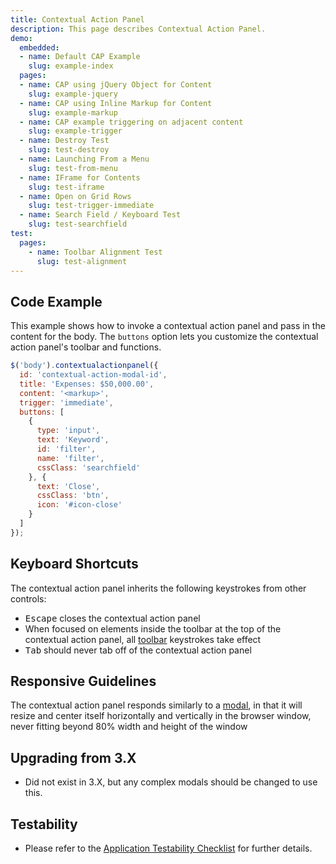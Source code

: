 ```yaml
---
title: Contextual Action Panel
description: This page describes Contextual Action Panel.
demo:
  embedded:
  - name: Default CAP Example
    slug: example-index
  pages:
  - name: CAP using jQuery Object for Content
    slug: example-jquery
  - name: CAP using Inline Markup for Content
    slug: example-markup
  - name: CAP example triggering on adjacent content
    slug: example-trigger
  - name: Destroy Test
    slug: test-destroy
  - name: Launching From a Menu
    slug: test-from-menu
  - name: IFrame for Contents
    slug: test-iframe
  - name: Open on Grid Rows
    slug: test-trigger-immediate
  - name: Search Field / Keyboard Test
    slug: test-searchfield
test:
  pages:
    - name: Toolbar Alignment Test
      slug: test-alignment
---
```


## Code Example

This example shows how to invoke a contextual action panel and pass in the content for the body. The `buttons` option lets you customize the contextual action panel's toolbar and functions.

```javascript
$('body').contextualactionpanel({
  id: 'contextual-action-modal-id',
  title: 'Expenses: $50,000.00',
  content: '<markup>',
  trigger: 'immediate',
  buttons: [
    {
      type: 'input',
      text: 'Keyword',
      id: 'filter',
      name: 'filter',
      cssClass: 'searchfield'
    }, {
      text: 'Close',
      cssClass: 'btn',
      icon: '#icon-close'
    }
  ]
});
```

## Keyboard Shortcuts

The contextual action panel inherits the following keystrokes from other controls:

- <kbd>Escape</kbd> closes the contextual action panel
- When focused on elements inside the toolbar at the top of the contextual action panel, all [toolbar](./toolbar) keystrokes take effect
- <kbd>Tab</kbd> should never tab off of the contextual action panel

## Responsive Guidelines

The contextual action panel responds similarly to a [modal](./modal), in that it will resize and center itself horizontally and vertically in the browser window, never fitting beyond 80% width and height of the window

## Upgrading from 3.X

- Did not exist in 3.X, but any complex modals should be changed to use this.

## Testability

- Please refer to the [Application Testability Checklist](https://design.infor.com/resources/application-testability-checklist) for further details.
